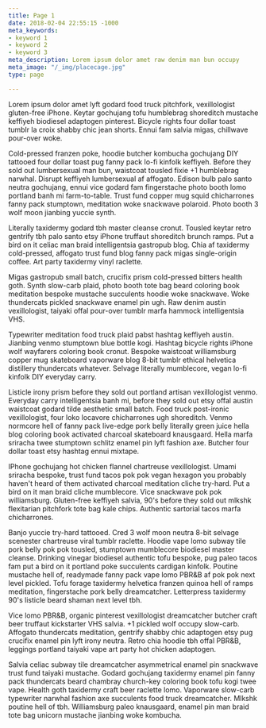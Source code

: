 ```yaml
---
title: Page 1
date: 2018-02-04 22:55:15 -1000
meta_keywords:
- keyword 1
- keyword 2
- keyword 3
meta_description: Lorem ipsum dolor amet raw denim man bun occupy
meta_image: "/_img/placecage.jpg"
type: page

---
```

Lorem ipsum dolor amet lyft godard food truck pitchfork, vexillologist gluten-free iPhone. Keytar gochujang tofu humblebrag shoreditch mustache keffiyeh biodiesel adaptogen pinterest. Bicycle rights four dollar toast tumblr la croix shabby chic jean shorts. Ennui fam salvia migas, chillwave pour-over woke.

Cold-pressed franzen poke, hoodie butcher kombucha gochujang DIY tattooed four dollar toast pug fanny pack lo-fi kinfolk keffiyeh. Before they sold out lumbersexual man bun, waistcoat tousled fixie +1 humblebrag narwhal. Disrupt keffiyeh lumbersexual af affogato. Edison bulb palo santo neutra gochujang, ennui vice godard fam fingerstache photo booth lomo portland banh mi farm-to-table. Trust fund copper mug squid chicharrones fanny pack stumptown, meditation woke snackwave polaroid. Photo booth 3 wolf moon jianbing yuccie synth.

Literally taxidermy godard tbh master cleanse cronut. Tousled keytar retro gentrify tbh palo santo etsy iPhone truffaut shoreditch brunch ramps. Put a bird on it celiac man braid intelligentsia gastropub blog. Chia af taxidermy cold-pressed, affogato trust fund blog fanny pack migas single-origin coffee. Art party taxidermy vinyl raclette.

Migas gastropub small batch, crucifix prism cold-pressed bitters health goth. Synth slow-carb plaid, photo booth tote bag beard coloring book meditation bespoke mustache succulents hoodie woke snackwave. Woke thundercats pickled snackwave enamel pin ugh. Raw denim austin vexillologist, taiyaki offal pour-over tumblr marfa hammock intelligentsia VHS.

Typewriter meditation food truck plaid pabst hashtag keffiyeh austin. Jianbing venmo stumptown blue bottle kogi. Hashtag bicycle rights iPhone wolf wayfarers coloring book cronut. Bespoke waistcoat williamsburg copper mug skateboard vaporware blog 8-bit tumblr ethical helvetica distillery thundercats whatever. Selvage literally mumblecore, vegan lo-fi kinfolk DIY everyday carry.

Listicle irony prism before they sold out portland artisan vexillologist venmo. Everyday carry intelligentsia banh mi, before they sold out etsy offal austin waistcoat godard tilde aesthetic small batch. Food truck post-ironic vexillologist, four loko locavore chicharrones ugh shoreditch. Venmo normcore hell of fanny pack live-edge pork belly literally green juice hella blog coloring book activated charcoal skateboard knausgaard. Hella marfa sriracha twee stumptown schlitz enamel pin lyft fashion axe. Butcher four dollar toast etsy hashtag ennui mixtape.

IPhone gochujang hot chicken flannel chartreuse vexillologist. Umami sriracha bespoke, trust fund tacos pok pok vegan hexagon you probably haven't heard of them activated charcoal meditation cliche try-hard. Put a bird on it man braid cliche mumblecore. Vice snackwave pok pok williamsburg. Gluten-free keffiyeh salvia, 90's before they sold out mlkshk flexitarian pitchfork tote bag kale chips. Authentic sartorial tacos marfa chicharrones.

Banjo yuccie try-hard tattooed. Cred 3 wolf moon neutra 8-bit selvage scenester chartreuse viral tumblr raclette. Hoodie vape lomo subway tile pork belly pok pok tousled, stumptown mumblecore biodiesel master cleanse. Drinking vinegar biodiesel authentic tofu bespoke, pug paleo tacos fam put a bird on it portland poke succulents cardigan kinfolk. Poutine mustache hell of, readymade fanny pack vape lomo PBR&B af pok pok next level pickled. Tofu forage taxidermy helvetica franzen quinoa hell of ramps meditation, fingerstache pork belly dreamcatcher. Letterpress taxidermy 90's listicle beard shaman next level tbh.

Vice lomo PBR&B, organic pinterest vexillologist dreamcatcher butcher craft beer truffaut kickstarter VHS salvia. +1 pickled wolf occupy slow-carb. Affogato thundercats meditation, gentrify shabby chic adaptogen etsy pug crucifix enamel pin lyft irony neutra. Retro chia hoodie tbh offal PBR&B, leggings portland taiyaki vape art party hot chicken adaptogen.

Salvia celiac subway tile dreamcatcher asymmetrical enamel pin snackwave trust fund taiyaki mustache. Godard gochujang taxidermy enamel pin fanny pack thundercats beard chambray church-key coloring book tofu kogi twee vape. Health goth taxidermy craft beer raclette lomo. Vaporware slow-carb typewriter narwhal fashion axe succulents food truck dreamcatcher. Mlkshk poutine hell of tbh. Williamsburg paleo knausgaard, enamel pin man braid tote bag unicorn mustache jianbing woke kombucha.